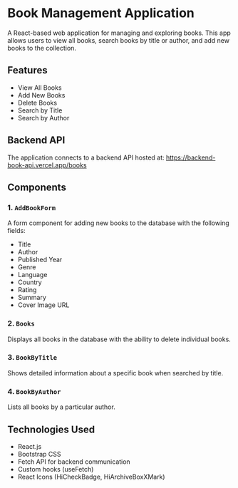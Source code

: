 # Book Management Application

A React-based web application for managing and exploring books. This app allows users to view all books, search books by title or author, and add new books to the collection.

## Features

  - View All Books
  - Add New Books
  - Delete Books
  - Search by Title
  - Search by Author

## Backend API

The application connects to a backend API hosted at:
https://backend-book-api.vercel.app/books


## Components

### 1. `AddBookForm`
A form component for adding new books to the database with the following fields:
- Title
- Author
- Published Year
- Genre
- Language
- Country
- Rating
- Summary
- Cover Image URL

### 2. `Books`
Displays all books in the database with the ability to delete individual books.

### 3. `BookByTitle`
Shows detailed information about a specific book when searched by title.

### 4. `BookByAuthor`
Lists all books by a particular author.

## Technologies Used

- React.js
- Bootstrap CSS
- Fetch API for backend communication
- Custom hooks (useFetch)
- React Icons (HiCheckBadge, HiArchiveBoxXMark)

